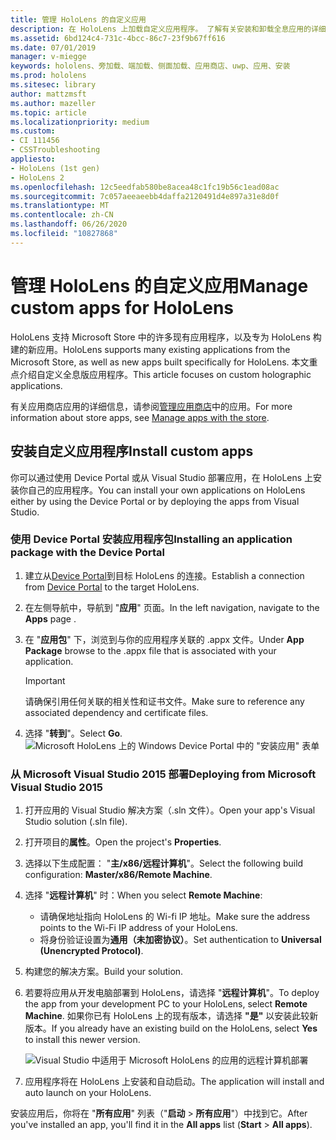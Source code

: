```yaml
---
title: 管理 HoloLens 的自定义应用
description: 在 HoloLens 上加载自定义应用程序。 了解有关安装和卸载全息应用的详细信息。
ms.assetid: 6bd124c4-731c-4bcc-86c7-23f9b67ff616
ms.date: 07/01/2019
manager: v-miegge
keywords: hololens、旁加载、端加载、侧面加载、应用商店、uwp、应用、安装
ms.prod: hololens
ms.sitesec: library
author: mattzmsft
ms.author: mazeller
ms.topic: article
ms.localizationpriority: medium
ms.custom:
- CI 111456
- CSSTroubleshooting
appliesto:
- HoloLens (1st gen)
- HoloLens 2
ms.openlocfilehash: 12c5eedfab580be8acea48c1fc19b56c1ead08ac
ms.sourcegitcommit: 7c057aeeaeebb4daffa2120491d4e897a31e8d0f
ms.translationtype: MT
ms.contentlocale: zh-CN
ms.lasthandoff: 06/26/2020
ms.locfileid: "10827868"
---
```

# <span data-ttu-id="ace43-105">管理 HoloLens 的自定义应用</span><span class="sxs-lookup"><span data-stu-id="ace43-105">Manage custom apps for HoloLens</span></span>

<span data-ttu-id="ace43-106">HoloLens 支持 Microsoft Store 中的许多现有应用程序，以及专为 HoloLens 构建的新应用。</span><span class="sxs-lookup"><span data-stu-id="ace43-106">HoloLens supports many existing applications from the Microsoft Store, as well as new apps built specifically for HoloLens.</span></span> <span data-ttu-id="ace43-107">本文重点介绍自定义全息版应用程序。</span><span class="sxs-lookup"><span data-stu-id="ace43-107">This article focuses on custom holographic applications.</span></span>  

<span data-ttu-id="ace43-108">有关应用商店应用的详细信息，请参阅[管理应用商店](holographic-store-apps.md)中的应用。</span><span class="sxs-lookup"><span data-stu-id="ace43-108">For more information about store apps, see [Manage apps with the store](holographic-store-apps.md).</span></span>

## <span data-ttu-id="ace43-109">安装自定义应用程序</span><span class="sxs-lookup"><span data-stu-id="ace43-109">Install custom apps</span></span>

<span data-ttu-id="ace43-110">你可以通过使用 Device Portal 或从 Visual Studio 部署应用，在 HoloLens 上安装你自己的应用程序。</span><span class="sxs-lookup"><span data-stu-id="ace43-110">You can install your own applications on HoloLens either by using the Device Portal or by deploying the apps from Visual Studio.</span></span>

### <span data-ttu-id="ace43-111">使用 Device Portal 安装应用程序包</span><span class="sxs-lookup"><span data-stu-id="ace43-111">Installing an application package with the Device Portal</span></span>

1. <span data-ttu-id="ace43-112">建立从[Device Portal](https://docs.microsoft.com/windows/mixed-reality/using-the-windows-device-portal)到目标 HoloLens 的连接。</span><span class="sxs-lookup"><span data-stu-id="ace43-112">Establish a connection from [Device Portal](https://docs.microsoft.com/windows/mixed-reality/using-the-windows-device-portal) to the target HoloLens.</span></span>
1. <span data-ttu-id="ace43-113">在左侧导航中，导航到 "**应用**" 页面。</span><span class="sxs-lookup"><span data-stu-id="ace43-113">In the left navigation, navigate to the **Apps** page .</span></span>
1. <span data-ttu-id="ace43-114">在 "**应用包**" 下，浏览到与你的应用程序关联的 .appx 文件。</span><span class="sxs-lookup"><span data-stu-id="ace43-114">Under **App Package** browse to the .appx file that is associated with your application.</span></span>
   > [!IMPORTANT]
   > <span data-ttu-id="ace43-115">请确保引用任何关联的相关性和证书文件。</span><span class="sxs-lookup"><span data-stu-id="ace43-115">Make sure to reference any associated dependency and certificate files.</span></span>

1. <span data-ttu-id="ace43-116">选择 "**转到**"。</span><span class="sxs-lookup"><span data-stu-id="ace43-116">Select **Go**.</span></span>
   ![Microsoft HoloLens 上的 Windows Device Portal 中的 "安装应用" 表单](images/deviceportal-appmanager.jpg)

### <span data-ttu-id="ace43-118">从 Microsoft Visual Studio 2015 部署</span><span class="sxs-lookup"><span data-stu-id="ace43-118">Deploying from Microsoft Visual Studio 2015</span></span>

1. <span data-ttu-id="ace43-119">打开应用的 Visual Studio 解决方案（.sln 文件）。</span><span class="sxs-lookup"><span data-stu-id="ace43-119">Open your app's Visual Studio solution (.sln file).</span></span>
1. <span data-ttu-id="ace43-120">打开项目的**属性**。</span><span class="sxs-lookup"><span data-stu-id="ace43-120">Open the project's **Properties**.</span></span>
1. <span data-ttu-id="ace43-121">选择以下生成配置： "**主/x86/远程计算机**"。</span><span class="sxs-lookup"><span data-stu-id="ace43-121">Select the following build configuration: **Master/x86/Remote Machine**.</span></span>
1. <span data-ttu-id="ace43-122">选择 "**远程计算机**" 时：</span><span class="sxs-lookup"><span data-stu-id="ace43-122">When you select **Remote Machine**:</span></span>
   - <span data-ttu-id="ace43-123">请确保地址指向 HoloLens 的 Wi-fi IP 地址。</span><span class="sxs-lookup"><span data-stu-id="ace43-123">Make sure the address points to the Wi-Fi IP address of your HoloLens.</span></span>
   - <span data-ttu-id="ace43-124">将身份验证设置为**通用（未加密协议）**。</span><span class="sxs-lookup"><span data-stu-id="ace43-124">Set authentication to **Universal (Unencrypted Protocol)**.</span></span>
1. <span data-ttu-id="ace43-125">构建您的解决方案。</span><span class="sxs-lookup"><span data-stu-id="ace43-125">Build your solution.</span></span>
1. <span data-ttu-id="ace43-126">若要将应用从开发电脑部署到 HoloLens，请选择 "**远程计算机**"。</span><span class="sxs-lookup"><span data-stu-id="ace43-126">To deploy the app from your development PC to your HoloLens, select **Remote Machine**.</span></span> <span data-ttu-id="ace43-127">如果你已有 HoloLens 上的现有版本，请选择 **"是"** 以安装此较新版本。</span><span class="sxs-lookup"><span data-stu-id="ace43-127">If you already have an existing build on the HoloLens, select **Yes** to install this newer version.</span></span>  

   ![Visual Studio 中适用于 Microsoft HoloLens 的应用的远程计算机部署](images/vs2015-remotedeployment.jpg)  
1. <span data-ttu-id="ace43-129">应用程序将在 HoloLens 上安装和自动启动。</span><span class="sxs-lookup"><span data-stu-id="ace43-129">The application will install and auto launch on your HoloLens.</span></span>

<span data-ttu-id="ace43-130">安装应用后，你将在 "**所有应用**" 列表（"**启动**  >  **所有应用**"）中找到它。</span><span class="sxs-lookup"><span data-stu-id="ace43-130">After you've installed an app, you'll find it in the **All apps** list (**Start** > **All apps**).</span></span>
